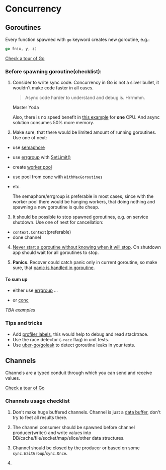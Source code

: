 # Concurrency

## Goroutines

Every function spawned with `go` keyword creates new goroutine, e.g.:
```go
go fn(x, y, z)
```
[Check a tour of Go](https://go.dev/tour/concurrency/1)

### Before spawning goroutine(checklist):

1. Consider to write sync code. Concurrency in Go is not a silver bullet, it wouldn't make code faster in all cases.

    > Async code harder to understand and debug is. Hrrmmm.

    Master Yoda

    Also, there is no speed benefit in [this example](./examples/README.md) for **one** CPU. 
    And async solution consumes 50% more memory.


2. Make sure, that there would be limited amount of running goroutines. Use one of next:
- use [semaphore](https://pkg.go.dev/golang.org/x/sync/semaphore)
- use [errgroup](https://pkg.go.dev/golang.org/x/sync/errgroup) with [SetLimit()](https://pkg.go.dev/golang.org/x/sync/errgroup#Group.SetLimit)
- create [worker pool](https://gobyexample.com/worker-pools) 
- use pool from [conc](https://github.com/sourcegraph/conc) with `WithMaxGoroutines`
- etc.

    The semaphore/errgroup is preferable in most cases, since with the worker pool there would be hanging workers, that doing nothing and spawning a new goroutine is quite cheap.

3. It should be possible to stop spawned goroutines, e.g. on service shutdown. Use one of next for cancellation:
- `context.Context`(preferable)
- done channel

4. [Never start a goroutine without knowing when it will stop](https://dave.cheney.net/practical-go/presentations/gophercon-singapore-2019.html#_never_start_a_goroutine_without_knowing_when_it_will_stop). 
On shutdown app should wait for all goroutines to stop.

5. **Panics.** Recover could catch panic only in current goroutine, so make sure, that [panic is handled in goroutine](https://medium.com/codex/handle-panic-in-go-routine-54b82d6013d3).

#### To sum up

- either use [errgroup](https://pkg.go.dev/golang.org/x/sync/errgroup) ...

- or [conc](https://github.com/sourcegraph/conc)

_TBA examples_

### Tips and tricks

- Add [profiler labels](https://rakyll.org/profiler-labels/), this would help to debug and read stacktrace.
- Use the race detector (`-race` flag) in unit tests.
- Use [uber-go/goleak](https://github.com/uber-go/goleak) to detect goroutine leaks in your tests.

## Channels

Channels are a typed conduit through which you can send and receive values.

[Check a tour of Go](https://go.dev/tour/concurrency/2)

### Channels usage checklist

1. Don't make huge buffered channels. Channel is just a [data buffer](https://en.wikipedia.org/wiki/Data_buffer),
don't try to feet all results there.

2. The channel consumer should be spawned before channel producer(writer) and write values into DB/cache/file/socket/map/slice/other data structures. 

3. Channel should be closed by the producer or based on some `sync.WaitGroup`/`sync.Once`.

4. 